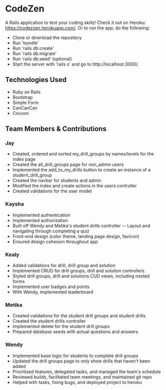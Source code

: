 # CodeZen

A Rails application to test your coding skillz! Check it out on Heroku: https://codezzen.herokuapp.com/.  Or to run the app, do the following:

* Clone or download the repository
* Run 'bundle'
* Run 'rails db:create'
* Run 'rails db:migrate'
* Run 'rails db:seed' (optional)
* Start the server with 'rails s' and go to http://localhost:3000/.


## Technologies Used

* Ruby on Rails
* Bootstrap
* Simple Form
* CanCanCan
* Cocoon


## Team Members & Contributions


### Jay

* Created, ordered and sorted my_drill_groups by names/levels for the index page
* Created the all_drill_groups page for non_admin users
* Implemented the add_to_my_drills button to create an instance of a student_drill_group
* Created the navbar for students and admin
* Modified the index and create actions in the users controller
* Created validations for the user model


### Kaysha

* Implemented authentication
* Implemented authorization
* Built off Wendy and Metika's student drills controller -- Layout and navigating through completing a quiz
* Front-end design (color theme, landing page design, favicon)
* Ensured design cohesion throughout app


### Kealy

* Added validations for drill, drill group and solution
* Implemented CRUD for drill groups, drill and solution controllers
* Styled drill groups, drill and solutions CUD views, including nested forms
* Implemented user badges and points
* With Wendy, implemented leaderboard


### Metika

* Created validations for the student drill groups and student drills
* Created the student drills controller
* Implemented delete for the student drill groups
* Prepared database seeds with actual questions and answers


### Wendy

* Implemented base logic for students to complete drill groups
* Updated the drill groups page to only show drills that haven't been added
* Prioritized features, delegated tasks, and managed the team's schedule
* Reviewed builds, facilitated team meetings, and maintained git repo
* Helped with tasks, fixing bugs, and deployed project to heroku
